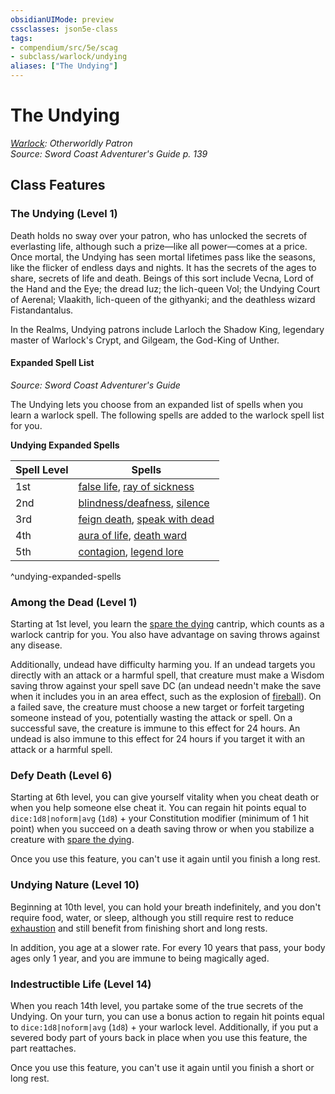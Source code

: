 ```yaml
---
obsidianUIMode: preview
cssclasses: json5e-class
tags:
- compendium/src/5e/scag
- subclass/warlock/undying
aliases: ["The Undying"]
---
```

# The Undying
*[Warlock](warlock.md): Otherworldly Patron*  
*Source: Sword Coast Adventurer's Guide p. 139*  


## Class Features

### The Undying (Level 1)

Death holds no sway over your patron, who has unlocked the secrets of everlasting life, although such a prize—like all power—comes at a price. Once mortal, the Undying has seen mortal lifetimes pass like the seasons, like the flicker of endless days and nights. It has the secrets of the ages to share, secrets of life and death. Beings of this sort include Vecna, Lord of the Hand and the Eye; the dread Iuz; the lich-queen Vol; the Undying Court of Aerenal; Vlaakith, lich-queen of the githyanki; and the deathless wizard Fistandantalus.

In the Realms, Undying patrons include Larloch the Shadow King, legendary master of Warlock's Crypt, and Gilgeam, the God-King of Unther.

#### Expanded Spell List
_Source: Sword Coast Adventurer's Guide_

The Undying lets you choose from an expanded list of spells when you learn a warlock spell. The following spells are added to the warlock spell list for you.

**Undying Expanded Spells**

| Spell Level | Spells |
|-------------|--------|
| 1st | [false life](2-Mechanics/CLI/spells/false-life.md), [ray of sickness](2-Mechanics/CLI/spells/ray-of-sickness.md) |
| 2nd | [blindness/deafness](2-Mechanics/CLI/spells/blindness-deafness.md), [silence](2-Mechanics/CLI/spells/silence.md) |
| 3rd | [feign death](2-Mechanics/CLI/spells/feign-death.md), [speak with dead](2-Mechanics/CLI/spells/speak-with-dead.md) |
| 4th | [aura of life](2-Mechanics/CLI/spells/aura-of-life.md), [death ward](2-Mechanics/CLI/spells/death-ward.md) |
| 5th | [contagion](2-Mechanics/CLI/spells/contagion.md), [legend lore](2-Mechanics/CLI/spells/legend-lore.md) |
^undying-expanded-spells

### Among the Dead (Level 1)

Starting at 1st level, you learn the [spare the dying](2-Mechanics/CLI/spells/spare-the-dying.md) cantrip, which counts as a warlock cantrip for you. You also have advantage on saving throws against any disease.

Additionally, undead have difficulty harming you. If an undead targets you directly with an attack or a harmful spell, that creature must make a Wisdom saving throw against your spell save DC (an undead needn't make the save when it includes you in an area effect, such as the explosion of [fireball](2-Mechanics/CLI/spells/fireball.md)). On a failed save, the creature must choose a new target or forfeit targeting someone instead of you, potentially wasting the attack or spell. On a successful save, the creature is immune to this effect for 24 hours. An undead is also immune to this effect for 24 hours if you target it with an attack or a harmful spell.

### Defy Death (Level 6)

Starting at 6th level, you can give yourself vitality when you cheat death or when you help someone else cheat it. You can regain hit points equal to `dice:1d8|noform|avg` (`1d8`) + your Constitution modifier (minimum of 1 hit point) when you succeed on a death saving throw or when you stabilize a creature with [spare the dying](2-Mechanics/CLI/spells/spare-the-dying.md).

Once you use this feature, you can't use it again until you finish a long rest.

### Undying Nature (Level 10)

Beginning at 10th level, you can hold your breath indefinitely, and you don't require food, water, or sleep, although you still require rest to reduce [exhaustion](2-Mechanics/CLI/rules/conditions.md#Exhaustion) and still benefit from finishing short and long rests.

In addition, you age at a slower rate. For every 10 years that pass, your body ages only 1 year, and you are immune to being magically aged.

### Indestructible Life (Level 14)

When you reach 14th level, you partake some of the true secrets of the Undying. On your turn, you can use a bonus action to regain hit points equal to `dice:1d8|noform|avg` (`1d8`) + your warlock level. Additionally, if you put a severed body part of yours back in place when you use this feature, the part reattaches.

Once you use this feature, you can't use it again until you finish a short or long rest.